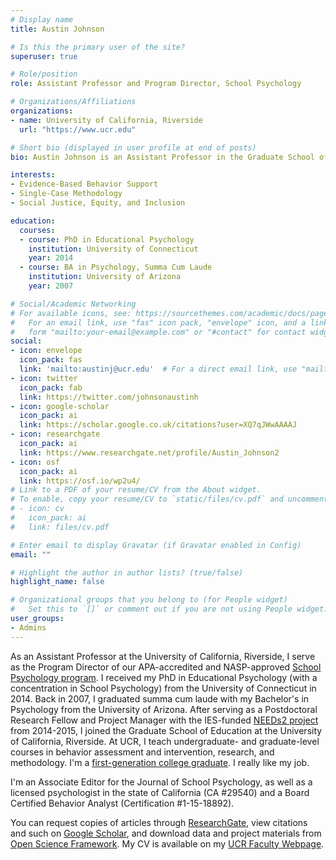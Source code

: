 ```yaml
---
# Display name
title: Austin Johnson

# Is this the primary user of the site?
superuser: true

# Role/position
role: Assistant Professor and Program Director, School Psychology

# Organizations/Affiliations
organizations:
- name: University of California, Riverside
  url: "https://www.ucr.edu"

# Short bio (displayed in user profile at end of posts)
bio: Austin Johnson is an Assistant Professor in the Graduate School of Education at the University of California, Riverside.

interests:
- Evidence-Based Behavior Support
- Single-Case Methodology
- Social Justice, Equity, and Inclusion

education:
  courses:
  - course: PhD in Educational Psychology
    institution: University of Connecticut
    year: 2014
  - course: BA in Psychology, Summa Cum Laude
    institution: University of Arizona
    year: 2007

# Social/Academic Networking
# For available icons, see: https://sourcethemes.com/academic/docs/page-builder/#icons
#   For an email link, use "fas" icon pack, "envelope" icon, and a link in the
#   form "mailto:your-email@example.com" or "#contact" for contact widget.
social:
- icon: envelope
  icon_pack: fas
  link: 'mailto:austinj@ucr.edu'  # For a direct email link, use "mailto:test@example.org".
- icon: twitter
  icon_pack: fab
  link: https://twitter.com/johnsonaustinh
- icon: google-scholar
  icon_pack: ai
  link: https://scholar.google.co.uk/citations?user=XQ7qJWwAAAAJ
- icon: researchgate
  icon_pack: ai
  link: https://www.researchgate.net/profile/Austin_Johnson2
- icon: osf
  icon_pack: ai
  link: https://osf.io/wp2u4/
# Link to a PDF of your resume/CV from the About widget.
# To enable, copy your resume/CV to `static/files/cv.pdf` and uncomment the lines below.
# - icon: cv
#   icon_pack: ai
#   link: files/cv.pdf

# Enter email to display Gravatar (if Gravatar enabled in Config)
email: ""

# Highlight the author in author lists? (true/false)
highlight_name: false

# Organizational groups that you belong to (for People widget)
#   Set this to `[]` or comment out if you are not using People widget.
user_groups:
- Admins
---
```


As an Assistant Professor at the University of California, Riverside, I serve as the Program Director of our APA-accredited and NASP-approved <a href="https://education.ucr.edu/school-psychology">School Psychology program</a>. I received my PhD in Educational Psychology (with a concentration in School Psychology) from the University of Connecticut in 2014. Back in 2007, I graduated summa cum laude with my Bachelor's in Psychology from the University of Arizona. After serving as a Postdoctoral Research Fellow and Project Manager with the IES-funded <a href="http://needs2.education.uconn.edu/">NEEDs2 project</a> from 2014-2015, I joined the Graduate School of Education at the University of California, Riverside. At UCR, I teach undergraduate- and graduate-level courses in behavior assessment and intervention, research, and methodology. I'm a <a href="https://firstgen.ucr.edu/">first-generation college graduate</a>. I really like my job.

I'm an Associate Editor for the Journal of School Psychology, as well as a licensed psychologist in the state of California (CA #29540) and a Board Certified Behavior Analyst (Certification #1-15-18892).

You can request copies of articles through <a href="https://www.researchgate.net/profile/Austin_Johnson2">ResearchGate</a>, view citations and such on <a href="https://scholar.google.com/citations?user=XQ7qJWwAAAAJ&amp;hl=en">Google Scholar</a>, and download data and project materials from <a href="https://osf.io/wp2u4/">Open Science Framework</a>. My CV is available on my <a href="https://profiles.ucr.edu/app/home/profile/austinj">UCR Faculty Webpage</a>.
